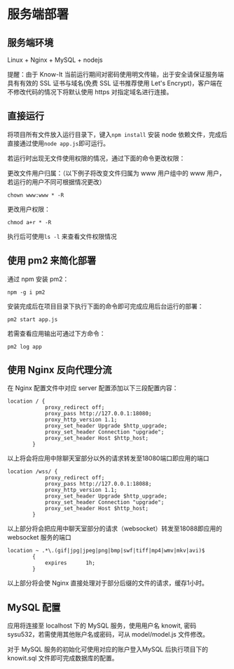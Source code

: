 # 服务端部署

## 服务端环境

Linux + Nginx + MySQL + nodejs

提醒：由于 Know-It 当前运行期间对密码使用明文传输，出于安全请保证服务端具有有效的 SSL 证书与域名(免费 SSL 证书推荐使用 Let's Encrypt)，客户端在不修改代码的情况下将默认使用 https 对指定域名进行连接。

## 直接运行

将项目所有文件放入运行目录下，键入`npm install` 安装 node 依赖文件，完成后直接通过使用`node app.js`即可运行。

若运行时出现无文件使用权限的情况，通过下面的命令更改权限：

更改文件用户归属：（以下例子将改变文件归属为 www 用户组中的 www 用户，若运行的用户不同可根据情况更改）

```shell
chown www:www * -R
```

 更改用户权限：

```shell
chmod a+r * -R
```

执行后可使用`ls -l` 来查看文件权限情况

## 使用 pm2 来简化部署

通过 npm 安装 pm2：

```shell
npm -g i pm2
```

安装完成后在项目目录下执行下面的命令即可完成应用后台运行的部署：

```shell
pm2 start app.js
```

若需查看应用输出可通过下方命令：

```shell
pm2 log app
```

## 使用 Nginx 反向代理分流

在 Nginx 配置文件中对应 server 配置添加以下三段配置内容：

```nginx
location / {
            proxy_redirect off;
            proxy_pass http://127.0.0.1:18080;
            proxy_http_version 1.1;
            proxy_set_header Upgrade $http_upgrade;
            proxy_set_header Connection "upgrade";
            proxy_set_header Host $http_host;
        }
```

以上将会将应用中除聊天室部分以外的请求转发至18080端口即应用的端口

```nginx
location /wss/ {
            proxy_redirect off;
            proxy_pass http://127.0.0.1:18088;
            proxy_http_version 1.1;
            proxy_set_header Upgrade $http_upgrade;
            proxy_set_header Connection "upgrade";
            proxy_set_header Host $http_host;
        }
```

以上部分将会把应用中聊天室部分的请求（websocket）转发至18088即应用的 websocket 服务的端口

```nginx
location ~ .*\.(gif|jpg|jpeg|png|bmp|swf|tiff|mp4|wmv|mkv|avi)$
        {
            expires      1h;
        }
```

以上部分将会使 Nginx 直接处理对于部分后缀的文件的请求，缓存1小时。

## MySQL 配置

应用将连接至 localhost 下的 MySQL 服务，使用用户名 knowit, 密码 sysu532，若需使用其他账户名或密码，可从 model/model.js 文件修改。

对于 MySQL 服务的初始化可使用对应的账户登入MySQL 后执行项目下的 knowit.sql 文件即可完成数据库的配置。



